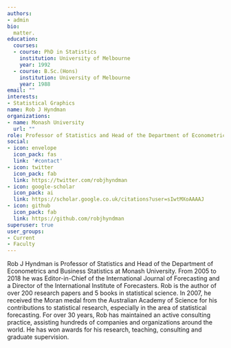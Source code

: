 ```yaml
---
authors:
- admin
bio: 
  matter.
education:
  courses:
  - course: PhD in Statistics
    institution: University of Melbourne
    year: 1992
  - course: B.Sc.(Hons)
    institution: University of Melbourne
    year: 1988
email: ""
interests:
- Statistical Graphics
name: Rob J Hyndman
organizations:
- name: Monash University
  url: ""
role: Professor of Statistics and Head of the Department of Econometrics and Business Statistics
social:
- icon: envelope
  icon_pack: fas
  link: '#contact'
- icon: twitter
  icon_pack: fab
  link: https://twitter.com/robjhyndman
- icon: google-scholar
  icon_pack: ai
  link: https://scholar.google.co.uk/citations?user=sIwtMXoAAAAJ
- icon: github
  icon_pack: fab
  link: https://github.com/robjhyndman
superuser: true
user_groups:
- Current
- Faculty
---
```


Rob J Hyndman is Professor of Statistics and Head of the Department of Econometrics and Business Statistics at Monash University. From 2005 to 2018 he was Editor-in-Chief of the International Journal of Forecasting and a Director of the International Institute of Forecasters. Rob is the author of over 200 research papers and 5 books in statistical science. In 2007, he received the Moran medal from the Australian Academy of Science for his contributions to statistical research, especially in the area of statistical forecasting. For over 30 years, Rob has maintained an active consulting practice, assisting hundreds of companies and organizations around the world. He has won awards for his research, teaching, consulting and graduate supervision.